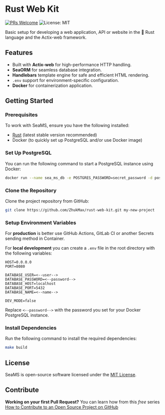 # Rust Web Kit
[![PRs Welcome](https://img.shields.io/badge/PRs-welcome-brightgreen.svg?style=flat-square)](https://makeapullrequest.com)
![License: MIT](https://img.shields.io/badge/License-MIT-blue.svg)

Basic setup for developing a web application, API or website in the 🦀 Rust language and the Actix-web framework.

## Features
- Built with **Actix-web** for high-performance HTTP handling.
- **SeaORM** for seamless database integration.
- **Handlebars** template engine for safe and efficient HTML rendering.
- `.env` support for environment-specific configuration.
- **Docker** for containerization application.

## Getting Started

### Prerequisites
To work with SeaMS, ensure you have the following installed:
- [Rust](https://www.rust-lang.org/tools/install) (latest stable version recommended)
- Docker (to quickly set up PostgreSQL and/or use Docker image)

### Set Up PostgreSQL
You can run the following command to start a PostgreSQL instance using Docker:

```bash
docker run --name sea_ms_db -e POSTGRES_PASSWORD=secret_password -d postgres
```

### Clone the Repository
Clone the project repository from GitHub:

```bash
git clone https://github.com/ZhukMax/rust-web-kit.git my-new-project
```

### Setup Environment Variables
For **production** is better use GitHub Actions, GitLab CI or another Secrets sending method in Container.

For **local development** you can create a `.env` file in the root directory with the following variables:

```env
HOST=0.0.0.0
PORT=8080

DATABASE_USER=<--user-->
DATABASE_PASSWORD=<--password-->
DATABASE_HOST=localhost
DATABASE_PORT=5432
DATABASE_NAME=<--name-->

DEV_MODE=false
```

Replace `<--password-->` with the password you set for your Docker PostgreSQL instance.

### Install Dependencies
Run the following command to install the required dependencies:

```bash
make build
```

## License
SeaMS is open-source software licensed under the [MIT License](https://opensource.org/licenses/MIT).

## Contribute
**Working on your first Pull Request?**
You can learn how from this *free* series [How to Contribute to an Open Source Project on GitHub](https://kcd.im/pull-request)
